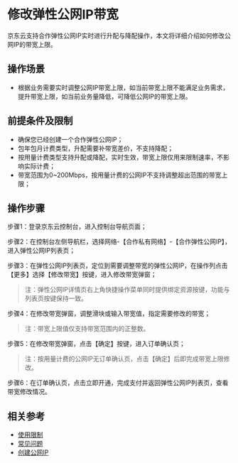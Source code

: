 # 修改弹性公网IP带宽

京东云支持合作弹性公网IP实时进行升配与降配操作，本文将详细介绍如何修改公网IP的带宽上限。

## 操作场景

- 根据业务需要实时调整公网IP带宽上限，如当前带宽上限不能满足业务需求，提升带宽上限，如当前业务量降低，可降低公网IP的带宽上限。

## 前提条件及限制

- 确保您已经创建一个合作弹性公网IP；
- 包年包月计费类型，升配需要补带宽差价，不支持降配；
- 按用量计费类型支持升配或降配，实时生效，带宽上限仅用来限制速率，不影响实际计费；
- 带宽范围为0~200Mbps，按用量计费的公网IP不支持调整超出范围的带宽上限；

## 操作步骤

步骤1：登录京东云控制台，进入控制台导航页面；

步骤2：在控制台左侧导航栏，选择网络-【合作私有网络】-【合作弹性公网IP】，进入弹性公网IP列表页；

步骤3：在弹性公网IP列表页，定位到需要调整带宽的弹性公网IP，在操作列点击【更多】选择【修改带宽】按键，进入修改带宽弹窗；

> 注：弹性公网IP详情页右上角快捷操作菜单同时提供绑定资源按键，功能与列表页按键保持一致。

步骤4：在修改带宽弹窗，调整滑块或输入带宽值，指定需要修改的带宽；

> 注：带宽上限值仅支持带宽范围内的正整数。


步骤5：在修改带宽弹窗，点击【确定】按键，进入订单确认页；


> 注：按用量计费的公网IP无订单确认页，点击【确定】后即完成带宽上限修改。


步骤6：在订单确认页，点击立即开通，完成支付并返回弹性公网IP列表页，查看带宽修改情况。

## 相关参考

- [使用限制](../../Introduction/Restrictions.md)
- [常见问题](https://docs.jdcloud.com/cn/elastic-ip/faq)
- [创建公网IP](Create-Elastic-IP.md)


